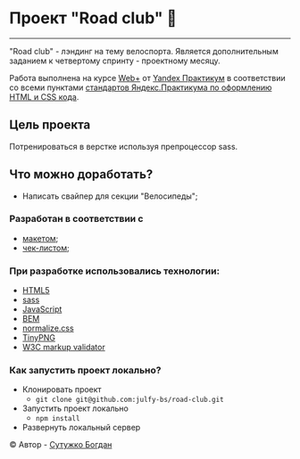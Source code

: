 # Проект "Road club" :mountain_bicyclist:

---

"Road club" - лэндинг на тему велоспорта.
Является дополнительным заданием к четвертому спринту - проектному месяцу.

Работа выполнена на курсе [Web+][yandex-practicum-web-plus] от [Yandex Практикум][yandex-practicum-url] в соответствии со всеми пунктами [стандартов Яндекс.Практикума по оформлению HTML и CSS кода][yandex-styleguide].

## Цель проекта

Потренироваться в верстке используя препроцессор sass.

## Что можно доработать?

- Написать свайпер для секции "Велосипеды";

### Разработан в соответствии с

- [макетом][road-club-figma];
- [чек-листом][road-club-checklist];

### При разработке использовались технологии:

- [HTML5][html]
- [sass][sass]
- [JavaScript][js]
- [BEM][bem]
- [normalize.css][normalize-css]
- [TinyPNG][tiny-png]
- [W3C markup validator][markup-validator]

### Как запустить проект локально?

- Клонировать проект
  - `git clone git@github.com:julfy-bs/road-club.git`
- Запустить проект локально
  - `npm install`
- Развернуть локальный сервер

&copy; Автор - [Сутужко Богдан][author-portfolio]

[//]: # 'Общие переменные для проектов Yandex'
[yandex-practicum-web-plus]: https://practicum.yandex.ru/promo/long-courses/web
[yandex-practicum-url]: https://practicum.yandex.ru/
[yandex-styleguide]: https://code.s3.yandex.net/web-developer/static/design-rules/index.html
[//]: # 'Общие переменные автора'
[author-portfolio]: https://julfy-bs.github.io/portfolio/
[//]: # 'Переменные для проекта mesto'
[road-club-figma]: https://www.figma.com/file/G3UWFlQmNtNs67751YiDH2/Month-of-Landings_external-link?node-id=2%3A7&t=QPig2hkwvbgeAkZY-0
[road-club-checklist]: https://code.s3.yandex.net/web-developer/checklists-pdf/web-plus/checklist-7.pdf
[//]: # 'Переменные используемых технологий'
[html]: https://html5.org/
[sass]: https://sass-lang.com/
[js]: https://www.javascript.com/
[bem]: https://ru.bem.info/methodology/
[normalize-css]: https://necolas.github.io/normalize.css/
[markup-validator]: https://validator.w3.org/
[tiny-png]: https://tinypng.com/
